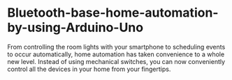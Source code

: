 # Bluetooth-base-home-automation-by-using-Arduino-Uno
From controlling the room lights with your smartphone to scheduling events to occur automatically, home automation has taken convenience to a whole new level. Instead of using mechanical switches, you can now conveniently control all the devices in your home from your fingertips.
